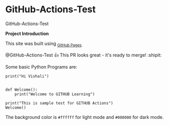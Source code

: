 # GitHub-Actions-Test
GitHub-Actions-Test

**Project Introduction**

This site was built using <sub> [GitHub Pages](https://pages.github.com/).</sub>

@GitHub-Actions-Test :+1: This PR looks great - it's ready to merge! :shipit:

Some basic Python Programs are:
```
print("Hi Vishali")


def Welcome():
    print("Welcome to GITHUB Learning")

print("This is sample test for GITHUB Actions")
Welcome()
```

The background color is `#ffffff` for light mode and `#000000` for dark mode.
